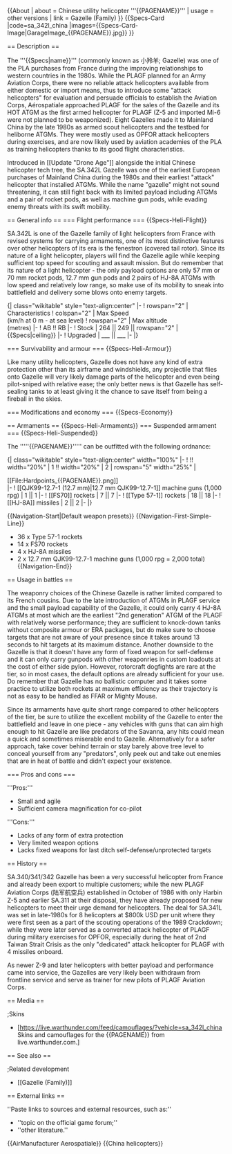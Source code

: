{{About
| about = Chinese utility helicopter '''{{PAGENAME}}'''
| usage = other versions
| link = Gazelle (Family)
}}
{{Specs-Card
|code=sa_342l_china
|images={{Specs-Card-Image|GarageImage_{{PAGENAME}}.jpg}}
}}

== Description ==
<!-- ''In the description, the first part should be about the history of and the creation and combat usage of the helicopter, as well as its key features. In the second part, tell the reader about the helicopter in the game. Insert a screenshot of the vehicle, so that if the novice player does not remember the vehicle by name, he will immediately understand what kind of vehicle the article is talking about.'' -->
The '''{{Specs|name}}''' (commonly known as 小羚羊; Gazelle) was one of the PLA purchases from France during the improving relationships to western countries in the 1980s. While the PLAGF planned for an Army Aviation Corps, there were no reliable attack helicopters available from either domestic or import means, thus to introduce some "attack helicopters" for evaluation and persuade officials to establish the Aviation Corps, Aérospatiale approached PLAGF for the sales of the Gazelle and its HOT ATGM as the first armed helicopter for PLAGF (Z-5 and imported Mi-6 were not planned to be weaponized). Eight Gazelles made it to Mainland China by the late 1980s as armed scout helicopters and the testbed for heliborne ATGMs. They were mostly used as OPFOR attack helicopters during exercises, and are now likely used by aviation academies of the PLA as training helicopters thanks to its good flight characteristics.

Introduced in [[Update "Drone Age"]] alongside the initial Chinese helicopter tech tree, the SA.342L Gazelle was one of the earliest European purchases of Mainland China during the 1980s and their earliest "attack" helicopter that installed ATGMs. While the name "gazelle" might not sound threatening, it can still fight back with its limited payload including ATGMs and a pair of rocket pods, as well as machine gun pods, while evading enemy threats with its swift mobility.

== General info ==
=== Flight performance ===
{{Specs-Heli-Flight}}
<!-- ''Describe how the helicopter behaves in the air. Speed, manoeuvrability, acceleration and allowable loads - these are the most important characteristics of the vehicle.'' -->
SA.342L is one of the Gazelle family of light helicopters from France with revised systems for carrying armaments, one of its most distinctive features over other helicopters of its era is the fenestron (covered tail rotor). Since its nature of a light helicopter, players will find the Gazelle agile while keeping sufficient top speed for scouting and assault mission. But do remember that its nature of a light helicopter - the only payload options are only 57 mm or 70 mm rocket pods, 12.7 mm gun pods and 2 pairs of HJ-8A ATGMs with low speed and relatively low range, so make use of its mobility to sneak into battlefield and delivery some blows onto enemy targets.

{| class="wikitable" style="text-align:center"
|-
! rowspan="2" | Characteristics
! colspan="2" | Max Speed<br>(km/h at 0 m - at sea level)
! rowspan="2" | Max altitude<br>(metres)
|-
! AB !! RB
|-
! Stock
| 264 || 249 || rowspan="2" | {{Specs|ceiling}}
|-
! Upgraded
| ___ || ___
|-
|}

=== Survivability and armour ===
{{Specs-Heli-Armour}}
<!-- ''Examine the survivability of the helicopter. Note how vulnerable the structure is and how secure the pilot is, whether the fuel tanks are armoured, etc. Describe the armour, if there is any, and also mention the vulnerability of other critical systems.'' -->
Like many utility helicopters, Gazelle does not have any kind of extra protection other than its airframe and windshields, any projectile that flies onto Gazelle will very likely damage parts of the helicopter and even being pilot-sniped with relative ease; the only better news is that Gazelle has self-sealing tanks to at least giving it the chance to save itself from being a fireball in the skies.

=== Modifications and economy ===
{{Specs-Economy}}

== Armaments ==
{{Specs-Heli-Armaments}}
=== Suspended armament ===
{{Specs-Heli-Suspended}}
<!-- ''Describe the helicopter's suspended armament: additional cannons under the winglets, any bombs, and rockets. Since any helicopter is essentially only a platform for suspended weaponry, this section is significant and deserves your special attention. If there is no suspended weaponry remove this subsection.'' -->

The '''''{{PAGENAME}}''''' can be outfitted with the following ordnance:

{| class="wikitable" style="text-align:center" width="100%"
|-
! !! width="20%" | 1 !! width="20%" | 2
| rowspan="5" width="25%" | <div class="ttx-image">[[File:Hardpoints_{{PAGENAME}}.png]]</div>
|-
! [[QJK99-12.7-1 (12.7 mm)|12.7 mm QJK99-12.7-1]] machine guns (1,000 rpg)
| 1 || 1
|-
! [[FS70]] rockets
| 7 || 7
|-
! [[Type 57-1]] rockets
| 18 || 18
|-
! [[HJ-8A]] missiles
| 2 || 2
|-
|}

{{Navigation-Start|Default weapon presets}}
{{Navigation-First-Simple-Line}}
* 36 x Type 57-1 rockets
* 14 x FS70 rockets
* 4 x HJ-8A missiles
* 2 x 12.7 mm QJK99-12.7-1 machine guns (1,000 rpg = 2,000 total)
{{Navigation-End}}

== Usage in battles ==
<!-- ''Describe the tactics of playing in a helicopter, the features of using the helicopter in a team and advice on tactics. Refrain from creating a "guide" - do not impose a single point of view, but instead, give the reader food for thought. Examine the most dangerous enemies and give recommendations on fighting them. If necessary, note the specifics of the game in different modes (AB, RB, SB).'' -->
The weaponry choices of the Chinese Gazelle is rather limited compared to its French cousins. Due to the late introduction of ATGMs in PLAGF service and the small payload capability of the Gazelle, it could only carry 4 HJ-8A ATGMs at most which are the earliest "2nd generation" ATGM of the PLAGF with relatively worse performance; they are sufficient to knock-down tanks without composite armour or ERA packages, but do make sure to choose targets that are not aware of your presence since it takes around 13 seconds to hit targets at its maximum distance. Another downside to the Gazelle is that it doesn't have any form of fixed weapon for self-defense and it can only carry gunpods with other weaponries in custom loadouts at the cost of either side pylon. However, rotorcraft dogfights are rare at the tier, so in most cases, the default options are already sufficient for your use. Do remember that Gazelle has no ballistic computer and it takes some practice to utilize both rockets at maximum efficiency as their trajectory is not as easy to be handled as FFAR or Mighty Mouse.

Since its armaments have quite short range compared to other helicopters of the tier, be sure to utilize the excellent mobility of the Gazelle to enter the battlefield and leave in one piece - any vehicles with guns that can aim high enough to hit Gazelle are like predators of the Savanna, any hits could mean a quick and sometimes miserable end to Gazelle. Alternatively for a safer approach, take cover behind terrain or stay barely above tree level to conceal yourself from any "predators", only peek out and take out enemies that are in heat of battle and didn't expect your existence.

=== Pros and cons ===
<!-- ''Summarise and briefly evaluate the vehicle in terms of its characteristics and combat effectiveness. Mark its pros and cons in the bulleted list. Try not to use more than 6 points for each of the characteristics. Avoid using categorical definitions such as "bad", "good" and the like - use substitutions with softer forms such as "inadequate" and "effective".'' -->

'''Pros:'''

* Small and agile
* Sufficient camera magnification for co-pilot

'''Cons:'''

* Lacks of any form of extra protection
* Very limited weapon options
* Lacks fixed weapons for last ditch self-defense/unprotected targets

== History ==
<!-- ''Describe the history of the creation and combat usage of the helicopter in more detail than in the introduction. If the historical reference turns out to be too long, take it to a separate article, taking a link to the article about the vehicle and adding a block "/History" (example: <nowiki>https://wiki.warthunder.com/(Vehicle-name)/History</nowiki>) and add a link to it here using the <code>main</code> template. Be sure to reference text and sources by using <code><nowiki><ref></ref></nowiki></code>, as well as adding them at the end of the article with <code><nowiki><references /></nowiki></code>. This section may also include the vehicle's dev blog entry (if applicable) and the in-game encyclopedia description (under <code><nowiki>=== In-game description ===</nowiki></code>, also if applicable).'' -->
SA.340/341/342 Gazelle has been a very successful helicopter from France and already been export to multiple customers; while the new PLAGF Aviation Corps (陆军航空兵) established in October of 1986 with only Harbin Z-5 and earlier SA.311 at their disposal, they have already proposed for new helicopters to meet their urge demand for helicopters. The deal for SA.341L was set in late-1980s for 8 helicopters at $800k USD per unit where they were first seen as a part of the scouting operations of the 1989 Crackdown; while they were later served as a converted attack helicopter of PLAGF during military exercises for OPFOR, especially during the heat of 2nd Taiwan Strait Crisis as the only "dedicated" attack helicopter for PLAGF with 4 missiles onboard.

As newer Z-9 and later helicopters with better payload and performance came into service, the Gazelles are very likely been withdrawn from frontline service and serve as trainer for new pilots of PLAGF Aviation Corps.

== Media ==
<!-- ''Excellent additions to the article would be video guides, screenshots from the game, and photos.'' -->

;Skins

* [https://live.warthunder.com/feed/camouflages/?vehicle=sa_342l_china Skins and camouflages for the {{PAGENAME}} from live.warthunder.com.]

== See also ==
<!-- ''Links to the articles on the War Thunder Wiki that you think will be useful for the reader, for example:''
* ''reference to the series of the helicopter;''
* ''links to approximate analogues of other nations and research trees.'' -->

;Related development

* [[Gazelle (Family)]]

== External links ==
<!-- ''Paste links to sources and external resources, such as:''
* ''topic on the official game forum;''
* ''other literature.'' -->
''Paste links to sources and external resources, such as:''

* ''topic on the official game forum;''
* ''other literature.''

{{AirManufacturer Aerospatiale}}
{{China helicopters}}